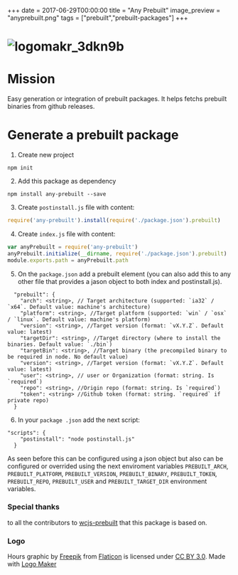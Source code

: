+++
date = 2017-06-29T00:00:00
title = "Any Prebuilt"
image_preview = "anyprebuilt.png"
tags = ["prebuilt","prebuilt-packages"]
+++
# ![logomakr_3dkn9b](https://cloud.githubusercontent.com/assets/3071208/22477192/c7ce1d86-e7aa-11e6-87de-c24336e1ea3e.png)

# Mission
Easy generation or integration of prebuilt packages. It helps fetchs prebuilt binaries from github releases.

# Generate a prebuilt package

1. Create new project

```
npm init
```

2. Add this package as dependency

```
npm install any-prebuilt --save
```

3. Create `postinstall.js` file with content:

```js
require('any-prebuilt').install(require('./package.json').prebuilt)
```

4. Create `index.js` file with content:

```js
var anyPrebuilt = require('any-prebuilt')
anyPrebuilt.initialize(__dirname, require('./package.json').prebuilt)
module.exports.path = anyPrebuilt.path
```

5. On the `package.json` add a prebuilt element (you can also add this to any other file that provides a jason object to both index and postinstall.js).

```
  "prebuilt": {
    "arch": <string>, // Target architecture (supported: `ia32` / `x64`. Default value: machine's architecture)
    "platform": <string>, //Target platform (supported: `win` / `osx` / `linux`. Default value: machine's platform)
    "version": <string>, //Target version (format: `vX.Y.Z`. Default value: latest)
    "targetDir": <string>, //Target directory (where to install the binaries. Default value: `./bin`)
    "targetBin": <string>, //Target binary (the precompiled binary to be required in node. No default value)
    "version": <string>, //Target version (format: `vX.Y.Z`. Default value: latest)
    "user": <string>, // user or Organization (format: string. Is `required`)
    "repo": <string>, //Origin repo (format: string. Is `required`)
    "token": <string> //Github token (format: string. `required` if private repo)
  }
```

6. In your `package .json` add the next script:

```
"scripts": {
    "postinstall": "node postinstall.js"
  }
```

As seen before this can be configured using a json object but also can be configured or overrided using the next enviroment variables `PREBUILT_ARCH`, `PREBUILT_PLATFORM`, `PREBUILT_VERSION`, `PREBUILT_BINARY`, `PREBUILT_TOKEN`, `PREBUILT_REPO`, `PREBUILT_USER` and `PREBUILT_TARGET_DIR` environment variables.

### Special thanks

to all the contributors to [wcjs-prebuilt](https://github.com/Ivshti/wcjs-prebuilt) that this package is based on.

### Logo
Hours graphic by <a href="http://www.flaticon.com/authors/freepik">Freepik</a> from <a href="http://www.flaticon.com/">Flaticon</a> is licensed under <a href="http://creativecommons.org/licenses/by/3.0/" title="Creative Commons BY 3.0">CC BY 3.0</a>. Made with <a href="http://logomakr.com" title="Logo Maker">Logo Maker</a>
